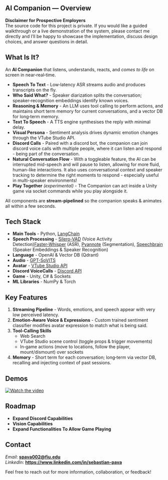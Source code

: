 ## AI Companion — Overview

**Disclaimer for Prospective Employers**  
The source code for this project is private.  If you would like a guided walkthrough or a live demonstration of the system, please contact me directly and I’ll be happy to showcase the implementation, discuss design choices, and answer questions in detail.

## What Is It?
An **AI Companion** that listens, understands, reacts, and *comes to life* on screen in near‑real‑time.

* **Speech To Text** - Low‑latency ASR streams audio and produces transcripts on the fly.
* **Who Said What?** - Speaker diarization splits the conversation; speaker‑recognition embeddings identify known voices.
* **Reasoning & Memory** - An LLM uses tool calling to perform actions, and maintains short term memory for current conversations, and a vector DB for long‑term memory.
* **Text To Speech** - A TTS engine synthesises the reply with minimal delay.
* **Visual Persona** - Sentiment analysis drives dynamic emotion changes through the VTube Studio API.
* **Discord Calls** - Paired with a discord bot, the companion can join discord voice calls with multiple people, where it can listen and respond - being part of the conversation.
* **Natural Conversation Flow** - With a toggleable feature, the AI can be interrupted mid-speech and will pause to listen, allowing for more fluid, human-like interactions. It also uses conversational context and speaker tracking to determine the right moments to respond - especially useful in multi-speaker environments!
* **Play Together** *(experimental)* - The Companion can act inside a Unity game via socket commands while you play alongside it.

All components are **stream‑pipelined** so the companion speaks & animates all within a few seconds.

## Tech Stack
* **Main Tools** - Python, [LangChain](https://github.com/langchain-ai/langchain)
* **Speech Processing** - [Silero-VAD](https://github.com/snakers4/silero-vad) (Voice Activity Detection)[Faster‑Whisper](https://github.com/SYSTRAN/faster-whisper) (ASR), [Pyannote](https://github.com/pyannote/pyannote-audio) (Segmentation), [Speechbrain](https://github.com/speechbrain/speechbrain) (Speaker Embeddings & Speaker Recognition)
* **Language** - OpenAI & Vector DB (Qdrant)
* **Audio** - [GPT-SoVITS](https://github.com/RVC-Boss/GPT-SoVITS)
* **Avatar** - [VTube Studio API](https://github.com/DenchiSoft/VTubeStudio)
* **Discord VoiceCalls** - [Discord API](https://github.com/Rapptz/discord.py)
* **Game** - Unity, C# & Sockets
* **ML Libraries** - NumPy & Torch

## Key Features
1. **Streaming Pipeline** - Words, emotions, and speech appear with very low perceived latency.
2. **Emotion‑Aware Voice & Expressions** - Custom trained sentiment classifier modifies avatar expression to match what is being said.
3. **Tool‑Calling Skills**
   * Web Search
   * VTube Studio scene control (toggle props & trigger movements)
   * In‑game actions (move to locations, follow the player, mount/dismount) over sockets
5. **Memory** - Short term for each conversation; long‑term via vector DB, recalling and injecting context of past sessions.

## Demos 
 
[![Watch the video](https://img.youtube.com/vi/EWs77U05xxU/0.jpg)](https://www.youtube.com/watch?v=EWs77U05xxU)

## Roadmap
- **Expand Discord Capabilities**
- **Vision Capabilities**
- **Expand Functionalities To Allow Game Playing**

## Contact
*Email*: **spava002@fiu.edu**  
*LinkedIn*: **https://www.linkedin.com/in/sebastian-pava**

Feel free to reach out for more information, collaboration, or feedback!
